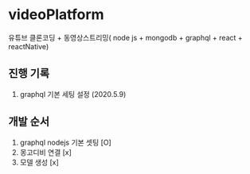 # videoPlatform
유튜브 클론코딩 + 동영상스트리밍( node js + mongodb + graphql + react + reactNative)


## 진행 기록
1. graphql 기본 세팅 설정 (2020.5.9)


## 개발 순서
1. graphql nodejs 기본 셋팅 [O]
2. 몽고디비 연결 [x]
3. 모델 생성 [x]